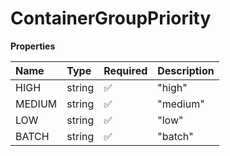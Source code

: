 # ContainerGroupPriority

**Properties**

| Name   | Type   | Required | Description |
| :----- | :----- | :------- | :---------- |
| HIGH   | string | ✅       | "high"      |
| MEDIUM | string | ✅       | "medium"    |
| LOW    | string | ✅       | "low"       |
| BATCH  | string | ✅       | "batch"     |
